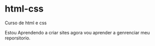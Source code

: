 # html-css
 Curso de html e css

 Estou Aprendendo a criar sites agora vou aprender a genrenciar meu reporsitorio.
